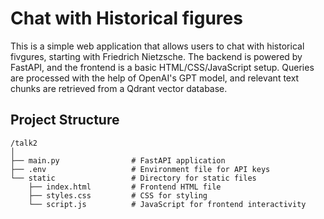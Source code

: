 # Chat with Historical figures

This is a simple web application that allows users to chat with historical fivgures, starting with Friedrich Nietzsche. The backend is powered by FastAPI, and the frontend is a basic HTML/CSS/JavaScript setup. Queries are processed with the help of OpenAI's GPT model, and relevant text chunks are retrieved from a Qdrant vector database.

## Project Structure

```plaintext
/talk2
│
├── main.py                # FastAPI application
├── .env                   # Environment file for API keys
└── static                 # Directory for static files
    ├── index.html         # Frontend HTML file
    ├── styles.css         # CSS for styling
    └── script.js          # JavaScript for frontend interactivity
